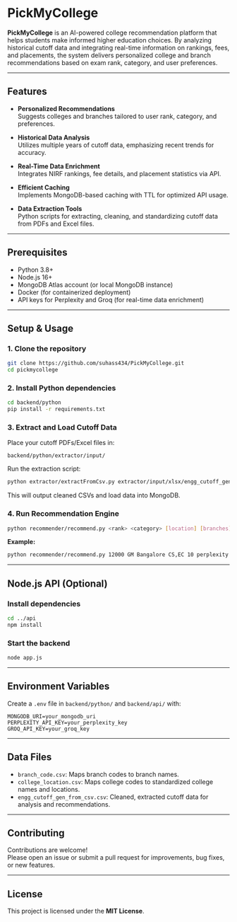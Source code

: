 # PickMyCollege

**PickMyCollege** is an AI-powered college recommendation platform that helps students make informed higher education choices. By analyzing historical cutoff data and integrating real-time information on rankings, fees, and placements, the system delivers personalized college and branch recommendations based on exam rank, category, and user preferences.

---

## Features

- **Personalized Recommendations**  
  Suggests colleges and branches tailored to user rank, category, and preferences.

- **Historical Data Analysis**  
  Utilizes multiple years of cutoff data, emphasizing recent trends for accuracy.

- **Real-Time Data Enrichment**  
  Integrates NIRF rankings, fee details, and placement statistics via API.

- **Efficient Caching**  
  Implements MongoDB-based caching with TTL for optimized API usage.

- **Data Extraction Tools**  
  Python scripts for extracting, cleaning, and standardizing cutoff data from PDFs and Excel files.

---

## Prerequisites

- Python 3.8+
- Node.js 16+
- MongoDB Atlas account (or local MongoDB instance)
- Docker (for containerized deployment)
- API keys for Perplexity and Groq (for real-time data enrichment)

---

## Setup & Usage

### 1. Clone the repository

```bash
git clone https://github.com/suhass434/PickMyCollege.git
cd pickmycollege
```

### 2. Install Python dependencies

```bash
cd backend/python
pip install -r requirements.txt
```

### 3. Extract and Load Cutoff Data

Place your cutoff PDFs/Excel files in:
```
backend/python/extractor/input/
```

Run the extraction script:

```bash
python extractor/extractFromCsv.py extractor/input/xlsx/engg_cutoff_gen_2024_2nd.xlsx
```

This will output cleaned CSVs and load data into MongoDB.

### 4. Run Recommendation Engine

```bash
python recommender/recommend.py <rank> <category> [location] [branches] [num_colleges] [model] [summary_length]
```

**Example:**

```bash
python recommender/recommend.py 12000 GM Bangalore CS,EC 10 perplexity 5
```

---

## Node.js API (Optional)

### Install dependencies

```bash
cd ../api
npm install
```

### Start the backend

```bash
node app.js
```

---

## Environment Variables

Create a `.env` file in `backend/python/` and `backend/api/` with:

```env
MONGODB_URI=your_mongodb_uri
PERPLEXITY_API_KEY=your_perplexity_key
GROQ_API_KEY=your_groq_key
```

---

## Data Files

- `branch_code.csv`: Maps branch codes to branch names.
- `college_location.csv`: Maps college codes to standardized college names and locations.
- `engg_cutoff_gen_from_csv.csv`: Cleaned, extracted cutoff data for analysis and recommendations.

---

## Contributing

Contributions are welcome!  
Please open an issue or submit a pull request for improvements, bug fixes, or new features.

---

## License

This project is licensed under the **MIT License**.

